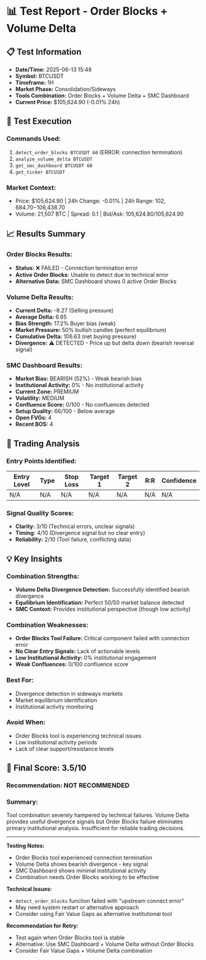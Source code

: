# 📊 Test Report - Order Blocks + Volume Delta

## 📋 Test Information
- **Date/Time:** 2025-06-13 15:48
- **Symbol:** BTCUSDT
- **Timeframe:** 1H
- **Market Phase:** Consolidation/Sideways
- **Tools Combination:** Order Blocks + Volume Delta + SMC Dashboard
- **Current Price:** $105,624.90 (-0.01% 24h)

## 🔬 Test Execution
### Commands Used:
1. `detect_order_blocks BTCUSDT 60` (ERROR: connection termination)
2. `analyze_volume_delta BTCUSDT`
3. `get_smc_dashboard BTCUSDT 60`
4. `get_ticker BTCUSDT`

### Market Context:
- Price: $105,624.90 | 24h Change: -0.01% | 24h Range: $102,684.70-$108,438.70
- Volume: 21,507 BTC | Spread: 0.1 | Bid/Ask: 105,624.80/105,624.90

## 📈 Results Summary

### Order Blocks Results:
- **Status:** ❌ FAILED - Connection termination error
- **Active Order Blocks:** Unable to detect due to technical error
- **Alternative Data:** SMC Dashboard shows 0 active Order Blocks

### Volume Delta Results:
- **Current Delta:** -8.27 (Selling pressure)
- **Average Delta:** 6.65 
- **Bias Strength:** 17.2% Buyer bias (weak)
- **Market Pressure:** 50% bullish candles (perfect equilibrium)
- **Cumulative Delta:** 106.63 (net buying pressure)
- **Divergence:** ⚠️ DETECTED - Price up but delta down (bearish reversal signal)

### SMC Dashboard Results:
- **Market Bias:** BEARISH (52%) - Weak bearish bias
- **Institutional Activity:** 0% - No institutional activity
- **Current Zone:** PREMIUM
- **Volatility:** MEDIUM
- **Confluence Score:** 0/100 - No confluences detected
- **Setup Quality:** 66/100 - Below average
- **Open FVGs:** 4
- **Recent BOS:** 4

## 🎯 Trading Analysis

### Entry Points Identified:
| Entry Level | Type | Stop Loss | Target 1 | Target 2 | R:R | Confidence |
|-------------|------|-----------|----------|----------|-----|------------|
| N/A         | N/A  | N/A       | N/A      | N/A      | N/A | N/A       |

### Signal Quality Scores:
- **Clarity:** 3/10 (Technical errors, unclear signals)
- **Timing:** 4/10 (Divergence signal but no clear entry)
- **Reliability:** 2/10 (Tool failure, conflicting data)

## 💡 Key Insights

### Combination Strengths:
- **Volume Delta Divergence Detection:** Successfully identified bearish divergence
- **Equilibrium Identification:** Perfect 50/50 market balance detected
- **SMC Context:** Provides institutional perspective (though low activity)

### Combination Weaknesses:
- **Order Blocks Tool Failure:** Critical component failed with connection error
- **No Clear Entry Signals:** Lack of actionable levels
- **Low Institutional Activity:** 0% institutional engagement
- **Weak Confluences:** 0/100 confluence score

### Best For:
- Divergence detection in sideways markets
- Market equilibrium identification
- Institutional activity monitoring

### Avoid When:
- Order Blocks tool is experiencing technical issues
- Low institutional activity periods
- Lack of clear support/resistance levels

## 🎯 Final Score: 3.5/10

### Recommendation: **NOT RECOMMENDED**

### Summary: 
Tool combination severely hampered by technical failures. Volume Delta provides useful divergence signals but Order Blocks failure eliminates primary institutional analysis. Insufficient for reliable trading decisions.

---

**Testing Notes:**
- Order Blocks tool experienced connection termination
- Volume Delta shows bearish divergence - key signal
- SMC Dashboard shows minimal institutional activity
- Combination needs Order Blocks working to be effective

**Technical Issues:**
- `detect_order_blocks` function failed with "upstream connect error"
- May need system restart or alternative approach
- Consider using Fair Value Gaps as alternative institutional tool

**Recommendation for Retry:**
- Test again when Order Blocks tool is stable
- Alternative: Use SMC Dashboard + Volume Delta without Order Blocks
- Consider Fair Value Gaps + Volume Delta combination
